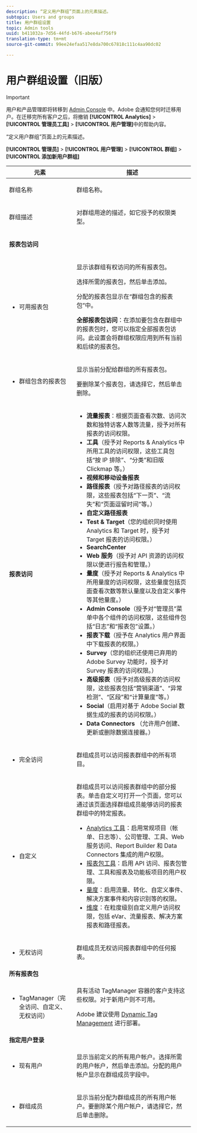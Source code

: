 ```yaml
---
description: “定义用户群组”页面上的元素描述。
subtopic: Users and groups
title: 用户群组设置
topic: Admin tools
uuid: b411032a-7d56-44fd-b676-abee4af756f9
translation-type: tm+mt
source-git-commit: 99ee24efaa517e8da700c67818c111c4aa90dc02

---
```



# 用户群组设置（旧版）

>[!IMPORTANT]
>
>用户和产品管理即将转移到 [Admin Console](https://helpx.adobe.com/cn/enterprise/using/admin-console.html) 中。Adobe 会通知您何时迁移用户。在迁移完所有客户之后，将撤销 **[!UICONTROL Analytics]** > **[!UICONTROL 管理员工具]** > **[!UICONTROL 用户管理]**&#x200B;中的帮助内容。

“定义用户群组”页面上的元素描述。

**[!UICONTROL 管理员]** > **[!UICONTROL 用户管理]** > **[!UICONTROL 群组]** > **[!UICONTROL 添加新用户群组]**

<table id="table_85E9EBF7984545C780631D6C2090BD99"> 
 <thead> 
  <tr> 
   <th colname="col1" class="entry"> 元素 </th> 
   <th colname="col2" class="entry"> 描述 </th> 
  </tr> 
 </thead>
 <tbody> 
  <tr> 
   <td colname="col1"> <p>群组名称 </p> </td> 
   <td colname="col2"> <p>群组名称。 </p> </td> 
  </tr> 
  <tr> 
   <td colname="col1"> <p>群组描述 </p> </td> 
   <td colname="col2"> <p>对群组用途的描述，如它授予的权限类型。 </p> </td> 
  </tr> 
  <tr> 
   <td colname="col1"> <p><b>报表包访问</b> </p> </td> 
   <td colname="col2"> </td> 
  </tr> 
  <tr> 
   <td colname="col1"> <p> 
     <ul id="ul_62D4A028A1194E02B2F0D364D01E741C"> 
      <li id="li_11ADAD0A625046409B4FCCEF1D14E1E6">可用报表包 </li> 
     </ul> </p> </td> 
   <td colname="col2"> <p>显示该群组有权访问的所有报表包。 </p> <p>选择所需的报表包，然后单击<span class="uicontrol">添加</span>。 </p> <p>分配的报表包显示在<span class="wintitle">“群组包含的报表包”</span>中。 </p> <p><b>全部报表包访问</b>：在添加要包含在群组中的报表包时，您可以指定<span class="uicontrol">全部报表包访问</span>。此设置会将群组权限应用到所有当前和后续的报表包。 </p> </td> 
  </tr> 
  <tr> 
   <td colname="col1"> <p> 
     <ul id="ul_2615D113681C402E8F6B2A844B402626"> 
      <li id="li_6E04FC6AE26F4052835EF3AE51CDE2E3">群组包含的报表包 </li> 
     </ul> </p> </td> 
   <td colname="col2"> <p>显示当前分配给群组的所有报表包。 </p> <p>要删除某个报表包，请选择它，然后单击<span class="uicontrol">删除</span>。 </p> </td> 
  </tr> 
  <tr> 
   <td colname="col1"> <p><b>报表访问</b> </p> </td> 
   <td colname="col2"> 
    <draft-comment> 
     <p> 
      <ul id="ul_81ABB1701BEC44ECB548F98EB818F83B"> 
       <li id="li_FCE10A56AF904C9CBCE24AC91025639C"><b>流量报表</b>：根据页面查看次数、访问次数和独特访客人数等流量，授予对所有报表的访问权限。 </li> 
       <li id="li_2742B7A661FC45F496DFFBBB6CE675DE"><b>工具</b>（授予对 Reports &amp; Analytics 中所用工具的访问权限，这些工具包括“按 IP 排除”、“分类”和旧版 Clickmap 等。） </li> 
       <li id="li_88D54C31211B4A38B46FF64651718865"><b>视频和移动设备报表</b> </li> 
       <li id="li_DBC756832B52433DA6467EA8AEC02DBA"><b>路径报表</b>（授予对路径报表的访问权限，这些报表包括“下一页”、“流失”和“页面逗留时间”等。） </li> 
       <li id="li_D0B1B964C071441EAEC919DD7CC08E3D"><b>自定义路径报表</b> </li> 
       <li id="li_D63F60FF2DD2418A876B53404634D12D"><b>Test &amp; Target</b>（您的组织同时使用 Analytics 和 Target 时，授予对 Target 报表的访问权限。） </li> 
       <li id="li_03CE1718D51049D596DB061932D97506"><b>SearchCenter</b> </li> 
       <li id="li_78AB0BCEDBA946718F90B6D7AB52CB80"><b>Web 服务</b>（授予对 API 资源的访问权限以便进行报告和管理。） </li> 
       <li id="li_DCA83780F6214AF1A82255BC977744F1"><b>量度</b>（授予对 Reports &amp; Analytics 中所用量度的访问权限，这些量度包括页面查看次数等默认量度以及自定义事件等其他量度。）</li> 
       <li id="li_A200E3CED33D4B15BFD30CBDD930912C"><b>Admin Console</b>（授予对“管理员”菜单中各个组件的访问权限，这些组件包括“日志”和“报表包”设置。） </li> 
       <li id="li_CF3FA04D402A47618401633BA8583010"><b>报表下载</b>（授予在 Analytics 用户界面中下载报表的权限。） </li> 
       <li id="li_03AC2D9FF43648CB90E514C62DC31217"><b>Survey</b>（您的组织还使用已弃用的 Adobe Survey 功能时，授予对 Survey 报表的访问权限。） </li> 
       <li id="li_9FC3F25F335641B5AC9232BDC2DCCECA"><b>高级报表</b>（授予对高级报表的访问权限，这些报表包括“营销渠道”、“异常检测”、“区段”和“计算量度”等。） </li> 
       <li id="li_DB56BEB8D31A4918B5CCD3CBBC1DF40A"><b>Social</b>（启用对基于 Adobe Social 数据生成的报表的访问权限。） </li> 
       <li id="li_3C2F4F91B92A4CD9BCDD69E6FCE85EEE"><b>Data Connectors </b>（允许用户创建、更新或删除数据连接器。） </li> 
      </ul> </p> 
    </draft-comment> </td> 
  </tr> 
  <tr> 
   <td colname="col1"> <p> 
     <ul id="ul_CE3DC9C5D63348E48D72BEC32C9A2B45"> 
      <li id="li_9636E0FA37BE4FE48F8723F46C96FFC4">完全访问 </li> 
     </ul> </p> </td> 
   <td colname="col2"> <p>群组成员可以访问报表群组中的所有项目。 </p> </td> 
  </tr> 
  <tr> 
   <td colname="col1"> <p> 
     <ul id="ul_B573C170710545F0BF5CC3675A8F7ECA"> 
      <li id="li_238BA42873E24953A0D73443F36BD7C8">自定义 </li> 
     </ul> </p> </td> 
   <td colname="col2"> <p>群组成员可以访问报表群组中的部分报表。单击<span class="uicontrol">自定义</span>可打开一个页面，您可以通过该页面选择群组成员能够访问的报表群组中的特定报表。 </p> 
    <ul id="ul_16D5EF18D57D4608AEEDEC40D90D8828"> 
     <li id="li_F29E84C6228A464C8807F09205AEAAC6"><a href="/help/admin/user-management2/c-customize-report-access/groups-analytics-tools.md">Analytics 工具</a>：启用常规项目（帐单、日志等）、公司管理、工具、Web 服务访问、Report Builder 和 Data Connectors 集成的用户权限。 </li> 
     <li id="li_A6EB788162A2455E94CE54B9279A854D"><a href="/help/admin/user-management2/c-customize-report-access/groups-report-suite-tools.md">报表包工具</a>：启用 API 访问、报表包管理、工具和报表及功能板项目的用户权限。 </li> 
     <li id="li_EDB0255E009B4F1CAFAF53966B41363C"><a href="/help/admin/user-management2/c-customize-report-access/groups-metrics.md">量度</a>：启用流量、转化、自定义事件、解决方案事件和内容识别等的权限。 </li> 
     <li id="li_8DAE87D1DEF54803A9C6FE31C01F0FB0"><a href="/help/admin/user-management2/c-customize-report-access/groups-dimensions.md">维度</a>：在粒度级别自定义用户访问权限，包括 eVar、流量报表、解决方案报表和路径报表。 </li> 
    </ul> </td> 
  </tr> 
  <tr> 
   <td colname="col1"> <p> 
     <ul id="ul_F992DC52D44B4E1E9448D699A57AA7A9"> 
      <li id="li_5D07359AF741418FB73468400686CB57">无权访问 </li> 
     </ul> </p> </td> 
   <td colname="col2"> <p>群组成员无权访问报表群组中的任何报表。 </p> </td> 
  </tr> 
  <tr> 
   <td colname="col1"><b>所有报表包</b> </td> 
   <td colname="col2"> </td> 
  </tr> 
  <tr> 
   <td colname="col1"> <p> 
     <ul id="ul_19FCA8B24B7E4477B9AC9564D6CF2D44"> 
      <li id="li_F006EF42026F43069AEC0BFE01D7CBC8">TagManager（完全访问、自定义、无权访问） </li> 
     </ul> </p> </td> 
   <td colname="col2"> <p>具有活动 <span class="keyword">TagManager</span> 容器的客户支持这些权限。对于新用户则不可用。 </p> <p>Adobe 建议使用 <a href="https://marketing.adobe.com/resources/help/zh_CN/dtm/atm_migration.html">Dynamic Tag Management</a> 进行部署。 </p> </td> 
  </tr> 
  <tr> 
   <td colname="col1"><b>指定用户登录</b> </td> 
   <td colname="col2"> </td> 
  </tr> 
  <tr> 
   <td colname="col1"> <p> 
     <ul id="ul_8C68B33A3847467DBDC58838E3E85612"> 
      <li id="li_9BA51B0001AA41DE949322083A6CE70D">现有用户 </li> 
     </ul> </p> </td> 
   <td colname="col2"> <p>显示当前定义的所有用户帐户。选择所需的用户帐户，然后单击<span class="uicontrol">添加</span>。分配的用户帐户显示在<span class="uicontrol">群组成员</span>字段中。 </p> </td> 
  </tr> 
  <tr> 
   <td colname="col1"> <p> 
     <ul id="ul_5EAE5B2B54EA4C87BAA0C30AE9C8ECB0"> 
      <li id="li_FB6C9E925A5E498BBAFE13EF7606E940">群组成员 </li> 
     </ul> </p> </td> 
   <td colname="col2"> <p>显示当前分配为群组成员的所有用户帐户。要删除某个用户帐户，请选择它，然后单击<span class="uicontrol">删除</span>。 </p> </td> 
  </tr> 
 </tbody> 
</table>

